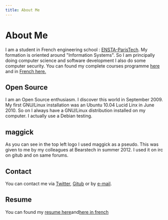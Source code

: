 ```yaml
---
title: About Me
---
```


# About Me

I am a student in French engineering school : <a href="http://www.ensta-paristech.fr">ENSTA-ParisTech</a>. My formation is oriented around "Information Systems". So I am principally doing computer science and software development I also do some computer security.
You can found my complete courses programme <a href="http://www.ensta-paristech.fr/en/becoming-engineer/3rd-year-diplome-d-ingenieur-2nd-year-msc/advanced-specialisations?filiere=CI_3A_FILI_SYIN">here</a> and in <a href="http://www.ensta-paristech.fr/fr/devenir-ingenieur/formation-3e-annee/filieres-d-approfondissement?filiere=CI_3A_FILI_SYIN">French here.</a>

## Open Source

I am an Open Source enthusiasm. I discover this world in September 2009. My first GNU/Linux installation was an Ubuntu 10.04 Lucid Linx in June 2010. So on I always have a GNU/Linux distribution installed on my computer. I actually use a Debian testing.

## maggick

As you can see in the top left logo I used maggick as a pseudo. This was given to me by my colleagues at Bearstech in summer 2012. I used it on irc on gitub and on same forums.

## Contact

You can contact me via <a href="http://twitter.com/matthieukeller">Twitter</a>, <a href="http://github.com/maggick">Gitub</a> or by <a href="mailto:%20keller%20dot%20mdpa%20at%20gmail.com">e-mail</a>.

## Resume

You can found my <a href="/src/CV/resume.pdf">resume here</a>and<a href="http://www.matthieu-keller.info/src/CV/cv.pdf">here in french</a>
